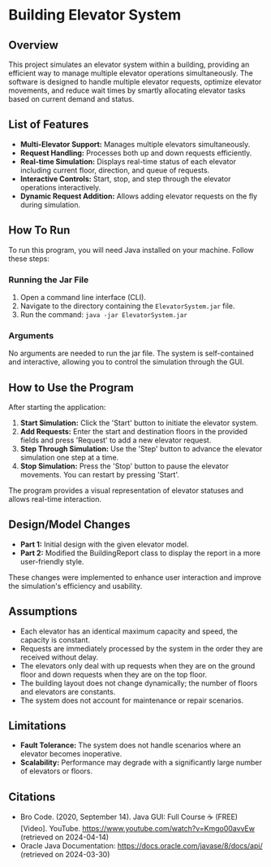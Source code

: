 # Building Elevator System

## Overview

This project simulates an elevator system within a building, providing an efficient way to manage multiple elevator operations simultaneously. The software is designed to handle multiple elevator requests, optimize elevator movements, and reduce wait times by smartly allocating elevator tasks based on current demand and status.

## List of Features

- **Multi-Elevator Support:** Manages multiple elevators simultaneously.
- **Request Handling:** Processes both up and down requests efficiently.
- **Real-time Simulation:** Displays real-time status of each elevator including current floor, direction, and queue of requests.
- **Interactive Controls:** Start, stop, and step through the elevator operations interactively.
- **Dynamic Request Addition:** Allows adding elevator requests on the fly during simulation.

## How To Run

To run this program, you will need Java installed on your machine. Follow these steps:

### Running the Jar File

1. Open a command line interface (CLI).
2. Navigate to the directory containing the `ElevatorSystem.jar` file.
3. Run the command: `java -jar ElevatorSystem.jar`

### Arguments

No arguments are needed to run the jar file. The system is self-contained and interactive, allowing you to control the simulation through the GUI.

## How to Use the Program

After starting the application:

1. **Start Simulation:** Click the 'Start' button to initiate the elevator system.
2. **Add Requests:** Enter the start and destination floors in the provided fields and press 'Request' to add a new elevator request.
3. **Step Through Simulation:** Use the 'Step' button to advance the elevator simulation one step at a time.
4. **Stop Simulation:** Press the 'Stop' button to pause the elevator movements. You can restart by pressing 'Start'.

The program provides a visual representation of elevator statuses and allows real-time interaction.

## Design/Model Changes

- **Part 1:** Initial design with the given elevator model.
- **Part 2:** Modified the BuildingReport class to display the report in a more user-friendly style.

These changes were implemented to enhance user interaction and improve the simulation's efficiency and usability.

## Assumptions

- Each elevator has an identical maximum capacity and speed, the capacity is constant.
- Requests are immediately processed by the system in the order they are received without delay.
- The elevators only deal with up requests when they are on the ground floor and down requests when they are on the top floor.
- The building layout does not change dynamically; the number of floors and elevators are constants.
- The system does not account for maintenance or repair scenarios.

## Limitations

- **Fault Tolerance:** The system does not handle scenarios where an elevator becomes inoperative.
- **Scalability:** Performance may degrade with a significantly large number of elevators or floors.

## Citations

- Bro Code. (2020, September 14). Java GUI: Full Course ☕ (FREE) [Video]. YouTube. https://www.youtube.com/watch?v=Kmgo00avvEw (retrieved on 2024-04-14)
- Oracle Java Documentation: https://docs.oracle.com/javase/8/docs/api/ (retrieved on 2024-03-30)
